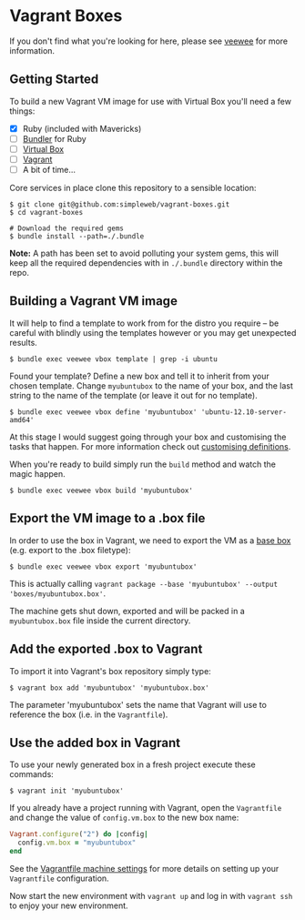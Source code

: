 # Vagrant Boxes

If you don't find what you're looking for here, please see [veewee](https://github.com/jedi4ever/veewee) for more information.

## Getting Started

To build a new Vagrant VM image for use with Virtual Box you'll need a few
things:

- [x] Ruby (included with Mavericks)
- [ ] [Bundler](http://bundler.io/) for Ruby
- [ ] [Virtual Box](https://www.virtualbox.org/)
- [ ] [Vagrant](http://www.vagrantup.com/)
- [ ] A bit of time…

Core services in place clone this repository to a sensible location:

    $ git clone git@github.com:simpleweb/vagrant-boxes.git
    $ cd vagrant-boxes

    # Download the required gems
    $ bundle install --path=./.bundle

**Note:** A path has been set to avoid polluting your system gems, this will
keep all the required dependencies with in `./.bundle` directory within the
repo.


## Building a Vagrant VM image

It will help to find a template to work from for the distro you require – be
careful with blindly using the templates however or you may get unexpected
results.

    $ bundle exec veewee vbox template | grep -i ubuntu

Found your template? Define a new box and tell it to inherit from your chosen
template. Change `myubuntubox` to the name of your box, and the last string to
the name of the template (or leave it out for no template).

    $ bundle exec veewee vbox define 'myubuntubox' 'ubuntu-12.10-server-amd64'

At this stage I would suggest going through your box and customising the tasks
that happen. For more information check out [customising definitions](https://github.com/jedi4ever/veewee/blob/master/doc/customize.md).

When you're ready to build simply run the `build` method and watch the magic happen.

    $ bundle exec veewee vbox build 'myubuntubox'

## Export the VM image to a .box file

In order to use the box in Vagrant, we need to export the VM as a [base box](http://docs.vagrantup.com/v2/boxes.html) (e.g. export to the .box filetype):


    $ bundle exec veewee vbox export 'myubuntubox'


This is actually calling `vagrant package --base 'myubuntubox' --output 'boxes/myubuntubox.box'`.

The machine gets shut down, exported and will be packed in a `myubuntubox.box` file inside the current directory.

## Add the exported .box to Vagrant

To import it into Vagrant's box repository simply type:

    $ vagrant box add 'myubuntubox' 'myubuntubox.box'

The parameter 'myubuntubox' sets the name that Vagrant will use to reference the box (i.e. in the `Vagrantfile`).

## Use the added box in Vagrant

To use your newly generated box in a fresh project execute these commands:

    $ vagrant init 'myubuntubox'

If you already have a project running with Vagrant, open the `Vagrantfile` and change the value of `config.vm.box` to the new box name:

```ruby
Vagrant.configure("2") do |config|
  config.vm.box = "myubuntubox"
end
```

See the [Vagrantfile machine settings](http://docs.vagrantup.com/v2/vagrantfile/machine_settings.html) for more details on setting up your `Vagrantfile` configuration.

Now start the new environment with `vagrant up` and log in with `vagrant ssh` to enjoy your new environment.
